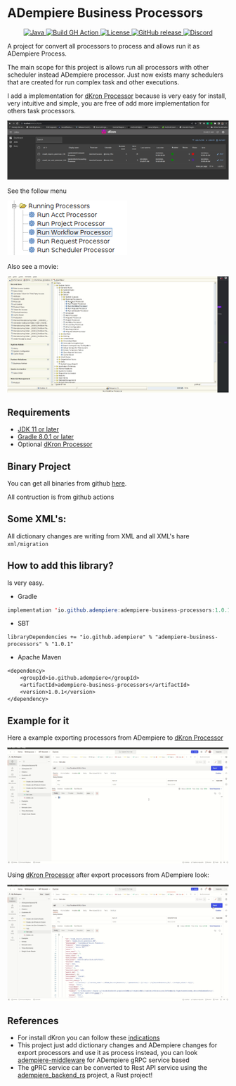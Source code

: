 # ADempiere Business Processors

<p align="center">
  <a href="https://adoptium.net/es/temurin/releases/?version=11">
    <img src="https://badgen.net/badge/Java/11/orange" alt="Java">
  </a>
  <a href="https://github.com/adempiere/adempiere-business-processors/actions/workflows/build.yml">
    <img src="https://github.com/adempiere/adempiere-business-processors/actions/workflows/build.yml/badge.svg" alt="Build GH Action">
  </a>
  <a href="https://github.com/adempiere/adempiere-business-processors/blob/master/LICENSE">
    <img src="https://img.shields.io/badge/license-GNU/GPL%20(v2)-blue" alt="License">
  </a>
  <a href="https://github.com/adempiere/adempiere-business-processors/releases/latest">
    <img src="https://img.shields.io/github/release/adempiere/adempiere-business-processors.svg" alt="GitHub release">
  </a>
  <a href="https://discord.gg/T6eH6A7PJZ">
    <img src="https://badgen.net/badge/discord/join%20chat" alt="Discord">
  </a>
</p>

A project for convert all processors to process and allows run it as ADempiere Process.

The main scope for this project is allows run all processors with other scheduler instead ADempiere processor. Just now exists many schedulers that are created for run complex task and other executions.

I add a implementation for [dKron Processor](https://dkron.io/) because is very easy for install, very intuitive and simple, you are free of add more implementation for others task processors.

![dKron](docs/dKron.png)

See the follow menu

![Main Menu](docs/Main_Menu.png)

Also see a movie:

![Main Menu](docs/Run_Processor_From_Process.gif)

## Requirements
- [JDK 11 or later](https://adoptium.net/)
- [Gradle 8.0.1 or later](https://gradle.org/install/)
- Optional [dKron Processor](https://dkron.io/)


## Binary Project

You can get all binaries from github [here](https://central.sonatype.com/artifact/io.github.adempiere/adempiere-business-processors/1.0.0).

All contruction is from github actions


## Some XML's:

All dictionary changes are writing from XML and all XML's hare `xml/migration`


## How to add this library?

Is very easy.

- Gradle

```Java
implementation 'io.github.adempiere:adempiere-business-processors:1.0.1'
```

- SBT

```
libraryDependencies += "io.github.adempiere" % "adempiere-business-processors" % "1.0.1"
```

- Apache Maven

```
<dependency>
    <groupId>io.github.adempiere</groupId>
    <artifactId>adempiere-business-processors</artifactId>
    <version>1.0.1</version>
</dependency>
```

## Example for it

Here a example exporting processors from ADempiere to [dKron Processor](https://dkron.io/)

![Exporting processors](docs/Create_dKron_Setup.gif)


Using [dKron Processor](https://dkron.io/) after export processors from ADempiere look:

![Running with dKron](docs/dKron_Running.gif)


## References

- For install dKron you can follow these [indications](https://dkron.io/docs/basics/installation)
- This project just add dictionary changes and ADempiere changes for export processors and use it as process instead, you can look [adempiere-middleware](https://github.com/adempiere/adempiere-middleware) for ADempiere gRPC service based
- The gPRC service can be converted to Rest API service using the [adempiere_backend_rs](https://github.com/adempiere/adempiere_backend_rs) project, a Rust project!
